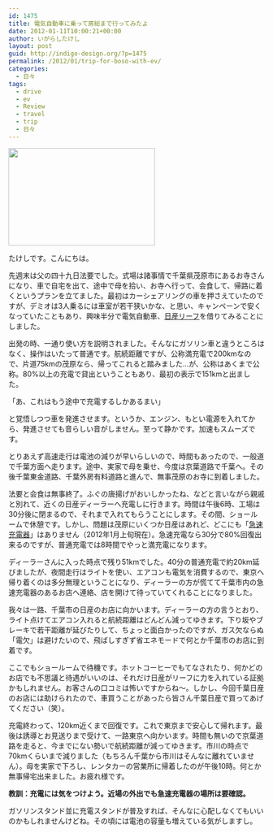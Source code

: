 ```yaml
---
id: 1475
title: 電気自動車に乗って房総まで行ってみたよ
date: 2012-01-11T10:00:21+00:00
author: いがらしたけし
layout: post
guid: http://indigo-design.org/?p=1475
permalink: /2012/01/trip-for-boso-with-ev/
categories:
  - 日々
tags:
  - drive
  - ev
  - Review
  - travel
  - trip
  - 日々
---
```

<a href="https://picasaweb.google.com/lh/photo/6tLFXDnbxlCACxuKv1OIp0I-Gs5g_DIIc8Y78SZjSM8?feat=embedwebsite"><img src="https://lh5.googleusercontent.com/-t3gegbAnuV0/TwnejP-XFTI/AAAAAAAAAV8/7dgW0S1qECc/s288/_A081068.JPG" height="192" width="288" /></a>

たけしです。こんにちは。

先週末は父の四十九日法要でした。式場は諸事情で千葉県茂原市にあるお寺さんになり、車で自宅を出て、途中で母を拾い、お寺へ行って、会食して、帰路に着くというプランを立てました。最初はカーシェアリングの車を押さえていたのですが、デミオは3人乗るには車室が若干狭いかな、と思い、キャンペーンで安くなっていたこともあり、興味半分で電気自動車、<a href="http://ev.nissan.co.jp/LEAF/">日産リーフ</a>を借りてみることにしました。

出発の時、一通り使い方を説明されました。そんなにガソリン車と違うところはなく、操作はいたって普通です。航続距離ですが、公称満充電で200kmなので、片道75kmの茂原なら、帰ってこれると踏みました…が、公称はあくまで公称。80%以上の充電で貸出ということもあり、最初の表示で151kmと出ました。

「あ、これはもう途中で充電するしかあるまい」

と覚悟しつつ車を発進させます。というか、エンジン、もとい電源を入れてから、発進させても音らしい音がしません。至って静かです。加速もスムーズです。
<!--more-->
とりあえず高速走行は電池の減りが早いらしいので、時間もあったので、一般道で千葉方面へ走ります。途中、実家で母を乗せ、今度は京葉道路で千葉へ。その後千葉東金道路、千葉外房有料道路と進んで、無事茂原のお寺に到着しました。

法要と会食は無事終了。ふぐの唐揚げがおいしかったね、などと言いながら親戚と別れて、近くの日産ディーラーへ充電しに行きます。時間は午後6時、工場は30分後に閉まるので、それまで入れてもらうことにします。その間、ショールームで休憩です。しかし、問題は茂原にいくつか日産はあれど、どこにも「<a href="http://ev.nissan.co.jp/LEAF/CHARGE/#anc02">急速充電器</a>」はありません（2012年1月上旬現在）。急速充電なら30分で80%回復出来るのですが、普通充電では8時間でやっと満充電になります。

ディーラーさんに入った時点で残り51kmでした。40分の普通充電で約20km延びましたが、夜間走行はライトを使い、エアコンも電気を消費するので、東京へ帰り着くのは多分無理ということになり、ディーラーの方が慌てて千葉市内の急速充電器のあるお店へ連絡、店を開けて待っていてくれることになりました。

我々は一路、千葉市の日産のお店に向かいます。ディーラーの方の言うとおり、ライト点けてエアコン入れると航続距離はどんどん減ってゆきます。下り坂やブレーキで若干距離が延びたりして、ちょっと面白かったのですが、ガス欠ならぬ「電欠」は避けたいので、飛ばしすぎず省エネモードで何とか千葉市のお店に到着です。

ここでもショールームで待機です。ホットコーヒーでもてなされたり、何かどのお店でも不思議と待遇がいいのは、それだけ日産がリーフに力を入れている証拠かもしれません。お客さんの口コミは怖いですからね〜。しかし、今回千葉日産のお店には助けられたので、車買うことがあったら皆さん千葉日産で買ってあげてください（笑）。

充電終わって、120km近くまで回復です。これで東京まで安心して帰れます。最後は誘導とお見送りまで受けて、一路東京へ向かいます。時間も無いので京葉道路を走ると、今までにない勢いで航続距離が減ってゆきます。市川の時点で70kmくらいまで減りました（もちろん千葉から市川はそんなに離れていません）。母を実家で下ろし、レンタカーの営業所に帰着したのが午後10時。何とか無事帰宅出来ました。お疲れ様です。

<strong>教訓：充電には気をつけよう。近場の外出でも急速充電器の場所は要確認。</strong>

ガソリンスタンド並に充電スタンドが普及すれば、そんなに心配しなくてもいいのかもしれませんけどね。その頃には電池の容量も増えている気がしますし。